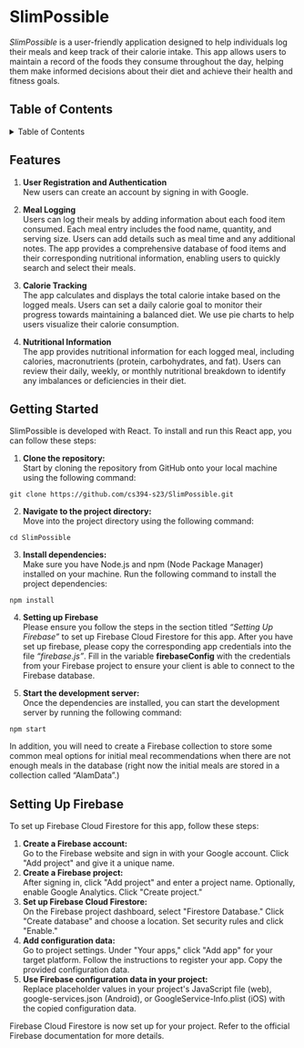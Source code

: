 
# SlimPossible
*SlimPossible* is a user-friendly application designed to help individuals log their meals and keep track of their calorie intake. This app allows users to maintain a record of the foods they consume throughout the day, helping them make informed decisions about their diet and achieve their health and fitness goals.

## Table of Contents
<details>
  <summary>Table of Contents</summary>
  <ol>
    <li><a href="#features">Features</a></li>
    <li><a href="#getting-started">Getting Started</a></li>
    <li><a href="#setting-up-firebase">Setting Up Firebase</a></li>
  </ol>
</details>


## Features
1. **User Registration and Authentication** <br>
New users can create an account by signing in with Google. 


2. **Meal Logging** <br>
Users can log their meals by adding information about each food item consumed. Each meal entry includes the food name, quantity, and serving size. Users can add details such as meal time and any additional notes. The app provides a comprehensive database of food items and their corresponding nutritional information, enabling users to quickly search and select their meals.

3. **Calorie Tracking** <br>
The app calculates and displays the total calorie intake based on the logged meals. Users can set a daily calorie goal to monitor their progress towards maintaining a balanced diet. We use pie charts to help users visualize their calorie consumption.

4. **Nutritional Information** <br>
The app provides nutritional information for each logged meal, including calories, macronutrients (protein, carbohydrates, and fat). Users can review their daily, weekly, or monthly nutritional breakdown to identify any imbalances or deficiencies in their diet.

## Getting Started

SlimPossible is developed with React. To install and run this React app, you can follow these steps:

1. **Clone the repository:**  <br>
Start by cloning the repository from GitHub onto your local machine using the following command:
```
git clone https://github.com/cs394-s23/SlimPossible.git
```
2. **Navigate to the project directory:**  <br>
Move into the project directory using the following command:
```
cd SlimPossible
```
3. **Install dependencies:**  <br>
Make sure you have Node.js and npm (Node Package Manager) installed on your machine. Run the following command to install the project dependencies:
```
npm install
```
4. **Setting up Firebase** <br>
Please ensure you follow the steps in the section titled *“Setting Up Firebase”* to set up Firebase Cloud Firestore for this app. After you have set up firebase, please copy the corresponding app credentials into the file *“firebase.js”*. Fill in the variable **firebaseConfig** with the credentials from your Firebase project to ensure your client is able to connect to the Firebase database.

5. **Start the development server:**  <br>
Once the dependencies are installed, you can start the development server by running the following command:
```
npm start
```

In addition, you will need to create a Firebase collection to store some common meal options for initial meal recommendations when there are not enough meals in the database (right now the initial meals are stored in a collection called “AlamData”.) 


## Setting Up Firebase
To set up Firebase Cloud Firestore for this app, follow these steps:
1. **Create a Firebase account:** <br>
Go to the Firebase website and sign in with your Google account.
Click "Add project" and give it a unique name.
2. **Create a Firebase project:** <br>
After signing in, click "Add project" and enter a project name.
Optionally, enable Google Analytics.
Click "Create project." 
3. **Set up Firebase Cloud Firestore:** <br>
On the Firebase project dashboard, select "Firestore Database."
Click "Create database" and choose a location.
Set security rules and click "Enable."
4. **Add configuration data:** <br>
Go to project settings.
Under "Your apps," click "Add app" for your target platform.
Follow the instructions to register your app.
Copy the provided configuration data.
5. **Use Firebase configuration data in your project:** <br>
Replace placeholder values in your project's JavaScript file (web), google-services.json (Android), or GoogleService-Info.plist (iOS) with the copied configuration data.

Firebase Cloud Firestore is now set up for your project. Refer to the official Firebase documentation for more details.